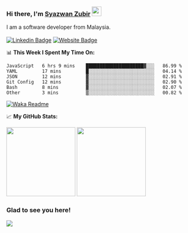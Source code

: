 ### Hi there, I'm <a href="https://syazwan.xyz" target="_blank">Syazwan Zubir</a> <img src="https://media.giphy.com/media/hvRJCLFzcasrR4ia7z/giphy.gif" width="25px">
I am a software developer from Malaysia.
<br/><br/>
[![Linkedin Badge](https://img.shields.io/badge/-LinkedIn-0e76a8?style=flat-square&logo=Linkedin&logoColor=white)](https://linkedin.com/in/syazwanzubir)
[![Website Badge](https://img.shields.io/badge/Website-3b5998?style=flat-square&logo=google-chrome&logoColor=white)](https://syazwan.xyz)

📊 **This Week I Spent My Time On:**
<!--START_SECTION:waka-->

```text
JavaScript   6 hrs 9 mins    █████████████████████▓░░░   86.99 %
YAML         17 mins         █░░░░░░░░░░░░░░░░░░░░░░░░   04.14 %
JSON         12 mins         ▓░░░░░░░░░░░░░░░░░░░░░░░░   02.91 %
Git Config   12 mins         ▓░░░░░░░░░░░░░░░░░░░░░░░░   02.90 %
Bash         8 mins          ▓░░░░░░░░░░░░░░░░░░░░░░░░   02.07 %
Other        3 mins          ▒░░░░░░░░░░░░░░░░░░░░░░░░   00.82 %
```

<!--END_SECTION:waka-->
[![Waka Readme](https://github.com/syazwanz/syazwanz/actions/workflows/wakatime.yml/badge.svg)](https://github.com/syazwanz/syazwanz/actions/workflows/wakatime.yml)

📈 **My GitHub Stats:**

<p>
  <img height="180em" src="https://github-readme-stats.vercel.app/api?username=syazwanz&show_icons=true&hide_border=false&&count_private=true&include_all_commits=true" />
  <img height="180em" src="https://github-readme-stats.vercel.app/api/top-langs/?username=syazwanz&exclude_repo=KNN-Image-Classification&show_icons=true&hide_border=false&layout=compact&langs_count=8"/>
</p>

### Glad to see you here!
![](https://visitor-badge.glitch.me/badge?page_id=syazwanz.syazwanz)
